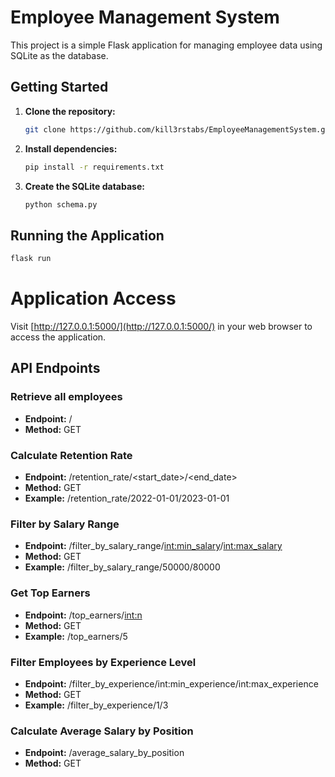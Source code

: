 # Employee Management System

This project is a simple Flask application for managing employee data using SQLite as the database.

## Getting Started

1. **Clone the repository:**

    ```bash
    git clone https://github.com/kill3rstabs/EmployeeManagementSystem.git
    ```

2. **Install dependencies:**

    ```bash
    pip install -r requirements.txt
    ```

3. **Create the SQLite database:**

    ```bash
    python schema.py
    ```

## Running the Application

```bash
flask run

```
# Application Access

Visit [http://127.0.0.1:5000/](http://127.0.0.1:5000/) in your web browser to access the application.

## API Endpoints

### Retrieve all employees
- **Endpoint:** /
- **Method:** GET

### Calculate Retention Rate
- **Endpoint:** /retention_rate/<start_date>/<end_date>
- **Method:** GET
- **Example:** /retention_rate/2022-01-01/2023-01-01

### Filter by Salary Range
- **Endpoint:** /filter_by_salary_range/<int:min_salary>/<int:max_salary>
- **Method:** GET
- **Example:** /filter_by_salary_range/50000/80000

### Get Top Earners
- **Endpoint:** /top_earners/<int:n>
- **Method:** GET
- **Example:** /top_earners/5

### Filter Employees by Experience Level
- **Endpoint:** /filter_by_experience/int:min_experience/int:max_experience
- **Method:** GET
- **Example:** /filter_by_experience/1/3

### Calculate Average Salary by Position
- **Endpoint:** /average_salary_by_position
- **Method:** GET
